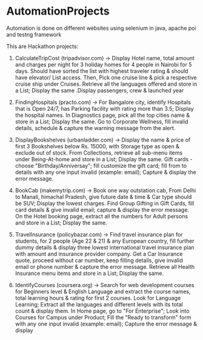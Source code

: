 # AutomationProjects
Automation is done on different websites using selenium in java, apache poi and testng framework

This are Hackathon projects:

1. CalculateTripCost (tripadvisor.com)  -> Display Hotel name, total amount and charges per night for 3 holiday homes for 4 people in Nairobi for 5 days. Should have sorted the list with highest traveler rating & should have elevator/ List  access.  Then, Pick one cruise line & pick a respective cruise ship under Cruises. Retrieve all the languages offered and store in a List; Display the same .Display passengers, crew & launched year

2. FindingHospitals (practo.com)  -> For Bangalore city, identify Hospitals that is Open 24/7, has Parking facility with rating more than 3.5; Display the hospital names. In Diagnostics page, pick all the top cities name & store in a List; Display the same. Go to Corporate Wellness, fill invalid details, schedule & capture the warning message from the alert.

3. DisplayBookshelves (urbanladder.com)  -> Display the name & price of first 3 Bookshelves below Rs. 15000, with Storage type as open & exclude out of stock. From Collections, retrieve all sub-menu items under Being-At-home and store in a List; Display the same.  Gift cards - choose "Birthday/Anniversay"; fill customize the gift card; fill from to details with any one input invalid (example: email); Capture & display the error message.

4. BookCab (makemytrip.com)  -> Book one way outstation cab, From Delhi to Manali, himachal Pradesh, give future date & time & Car type should be SUV; Display the lowest charges.  Find Group Gifting in Gift Cards, fill card details & give invalid email; capture & display the error message. On the Hotel booking page, extract all the numbers for Adult persons and store in a List; Display the same.

5. TravelInsurance (policybazar.com) -> Find travel insurance plan for students, for 2 people (Age 22 & 21) & any European country, fill further dummy details & display three lowest international  travel insurance plan with amount and insurance provider company. Get a Car Insurance quote, proceed without  car number, keep filling details, give invalid email or phone number & capture the error message. Retrieve all Health Insurance menu items and store in a List; Display the same.

6. IdentifyCourses (coursera.org) -> Search for web development courses for Beginners level & English Language and extract the course names, total learning hours & rating for first 2 courses. Look for Language Learning; Extract all the languages and different levels with its total count & display them.  In Home page, go to "For Enterprise"; Look into Courses for Campus under Product; Fill the  "Ready to transform" form with any one input invalid (example: email); Capture the error message & display 

